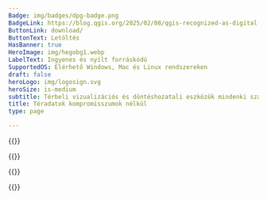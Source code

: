 ```yaml
---
Badge: img/badges/dpg-badge.png
BadgeLink: https://blog.qgis.org/2025/02/08/qgis-recognized-as-digital-public-good/
ButtonLink: download/
ButtonText: Letöltés
HasBanner: true
HeroImage: img/hegobg1.webp
LabelText: Ingyenes és nyílt forráskódú
SupportedOS: Elérhető Windows, Mac és Linux rendszereken
draft: false
heroLogo: img/logosign.svg
heroSize: is-medium
subtitle: Térbeli vizualizációs és döntéshozatali eszközök mindenki számára
title: Téradatok kompromisszumok nélkül
type: page

---
```

{{<feature title="Térképek készítése" text="Fedezze fel a QGIS kivételes kartográfiai tervezési funkcióit, melyekkel kiváló térképeket készíthet asztali, mobil és felhőalapú használatra, valamint nyomtatott anyagokhoz." col-title-1="Osztályelső kartográfia" col-text-1="Tapasztalja meg a QGIS széles körű tervezési képességeit, amelyekkel életre keltheti térképeit." col-title-2="Professzionális térképgyártás" col-text-2="Az intuitív elrendezéstervező segítségével kiváló minőségű, nagy formátumú nyomtatott térképeket készíthet." col-title-3="Hatékony jelentéskészítő eszközök" col-text-3="Atlaszok és jelentések készítése térképekkel és táblázatos tartalommal." img="img/main-create.webp" order=1 >}}

{{<feature title="Rétegek szerkesztése" text="Használja ki a hatékony digitalizáló és rajzoló eszközök páratlan képességeit." col-title-1="Kivételes digitalizálási jártasság" col-text-1="Pontokat, vonalakat, poligonokat és hálókat készíthet és szerkeszthet precízen." col-title-2="Speciális szerkesztő eszközök" col-text-2="Geometriák készítése görbékkel, CAD-szerű eszközökkel és a geometriai transzformációk széles skálájával." col-title-3="Nagymértékben testreszabható űrlapok" col-text-3="Hozzon létre felhasználóbarát űrlapokat az űrlaptervezőnk segítségével." img="img/main-edit.webp" order=2 >}}

{{<feature title="Feldolgozás és elemzés" text="Használja ki a legmodernebb elemzőeszközök előnyeit, amelyeket zökkenőmentesen integráltunk az eszköztárunkba." col-title-1="Átfogó elemzési eszközkészlet" col-text-1="Átfogó elemzőeszköz választékunkkal feltárhatja az adataiból származó információkat." col-title-2="Automatizált elemzési munkafolyamatok" col-text-2="Vizuálisan kombinálhatja az elemzőeszközöket a munkafolyamatok könnyen reprodukálható létrehozásához." col-title-3="Bővíthető elemzési környezet" col-text-3="Fedezze fel a harmadik féltől származó elemzőeszközök változatos ökoszisztémája által nyújtott kibővített képességeket." img="img/main-analyze.webp" order=3 >}}

{{<feature title="Térképek megosztása" text="A QGIS mindenki számára egyenlően hozzáférhető platformot biztosít az eredmények megosztásához." col-title-1="Iparági vezető formátumtámogatás" col-text-1="Győzze le az adatintegrációs kihívásokat a különböző támogatott adatforrás és formátum segítségével." col-title-2="Szabványok és átjárhatóság" col-text-2="Növelje hatását az iparági szabványokon alapuló webes szolgáltatások feltárásával, felhasználásával és létrehozásával." col-title-3="Tegye közzé munkáját" col-text-3="Terjessze ki QGIS-t a felhőre és a mobil eszközökre a szélesebb körű hozzáférhetőség érdekében." img="img/main-share.webp" order=4 >}}

